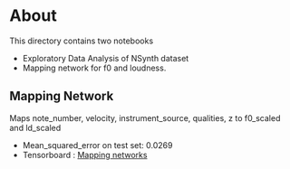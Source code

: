 # About
This directory contains two notebooks
 - Exploratory Data Analysis of NSynth dataset
 - Mapping network for f0 and loudness.

## Mapping Network
Maps note_number, velocity, instrument_source, qualities, z to f0_scaled and ld_scaled
 -  Mean_squared_error on test set: 0.0269
 - Tensorboard : [Mapping networks](https://tensorboard.dev/experiment/BA5eBbr1RCGqcgpjtqd0jg/)